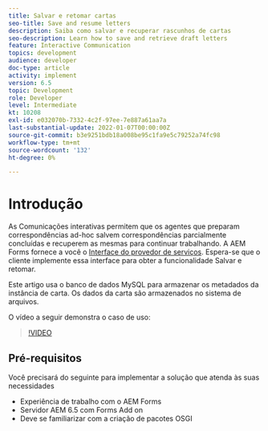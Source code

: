```yaml
---
title: Salvar e retomar cartas
seo-title: Save and resume letters
description: Saiba como salvar e recuperar rascunhos de cartas
seo-description: Learn how to save and retrieve draft letters
feature: Interactive Communication
topics: development
audience: developer
doc-type: article
activity: implement
version: 6.5
topic: Development
role: Developer
level: Intermediate
kt: 10208
exl-id: e032070b-7332-4c2f-97ee-7e887a61aa7a
last-substantial-update: 2022-01-07T00:00:00Z
source-git-commit: b3e9251bdb18a008be95c1fa9e5c79252a74fc98
workflow-type: tm+mt
source-wordcount: '132'
ht-degree: 0%

---
```


# Introdução

As Comunicações interativas permitem que os agentes que preparam correspondências ad-hoc salvem correspondências parcialmente concluídas e recuperem as mesmas para continuar trabalhando. A AEM Forms fornece a você o [Interface do provedor de serviços](https://developer.adobe.com/experience-manager/reference-materials/6-5/forms/javadocs/com/adobe/fd/ccm/ccr/ccrDocumentInstance/api/services/CCRDocumentInstanceService.html). Espera-se que o cliente implemente essa interface para obter a funcionalidade Salvar e retomar.

Este artigo usa o banco de dados MySQL para armazenar os metadados da instância de carta. Os dados da carta são armazenados no sistema de arquivos.

O vídeo a seguir demonstra o caso de uso:

>[!VIDEO](https://video.tv.adobe.com/v/342129?quality=12&learn=on)

## Pré-requisitos

Você precisará do seguinte para implementar a solução que atenda às suas necessidades

* Experiência de trabalho com o AEM Forms
* Servidor AEM 6.5 com Forms Add on
* Deve se familiarizar com a criação de pacotes OSGI
